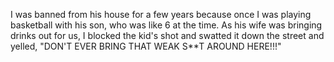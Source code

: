 I was banned from his house for a few years because once I was playing basketball with his son, who was like 6 at the time. As his wife was bringing drinks out for us, I blocked the kid's shot and swatted it down the street and yelled, "DON'T EVER BRING THAT WEAK S**T AROUND HERE!!!"